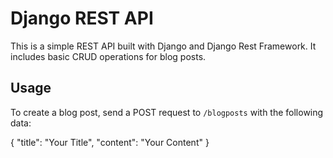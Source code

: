 # Django REST API
This is a simple REST API built with Django and Django Rest Framework. It includes basic CRUD operations for blog posts.


## Usage
To create a blog post, send a POST request to `/blogposts` with the following data:

{
    "title": "Your Title",
    "content": "Your Content"
}